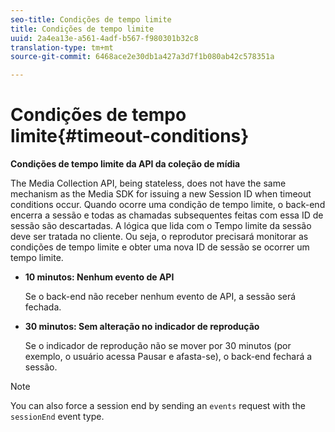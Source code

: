 ```yaml
---
seo-title: Condições de tempo limite
title: Condições de tempo limite
uuid: 2a4ea13e-a561-4adf-b567-f980301b32c8
translation-type: tm+mt
source-git-commit: 6468ace2e30db1a427a3d7f1b080ab42c578351a

---
```



# Condições de tempo limite{#timeout-conditions}

**Condições de tempo limite da API da coleção de mídia**

The Media Collection API, being stateless, does not have the same mechanism as the Media SDK for issuing a new Session ID when timeout conditions occur. Quando ocorre uma condição de tempo limite, o back-end encerra a sessão e todas as chamadas subsequentes feitas com essa ID de sessão são descartadas. A lógica que lida com o Tempo limite da sessão deve ser tratada no cliente. Ou seja, o reprodutor precisará monitorar as condições de tempo limite e obter uma nova ID de sessão se ocorrer um tempo limite.

* **10 minutos: Nenhum evento de API**

   Se o back-end não receber nenhum evento de API, a sessão será fechada.
* **30 minutos: Sem alteração no indicador de reprodução**

   Se o indicador de reprodução não se mover por 30 minutos (por exemplo, o usuário acessa Pausar e afasta-se), o back-end fechará a sessão.

>[!NOTE]
>
>You can also force a session end by sending an `events` request with the `sessionEnd` event type.

